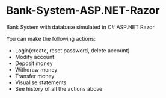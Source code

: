 # Bank-System-ASP.NET-Razor

Bank System with database simulated in C# ASP.NET Razor

You can make the following actions:
* Login(create, reset password, delete account)
* Modify account
* Deposit money
* Withdraw money
* Transfer money
* Visualise statements
* See history of all the actions above
